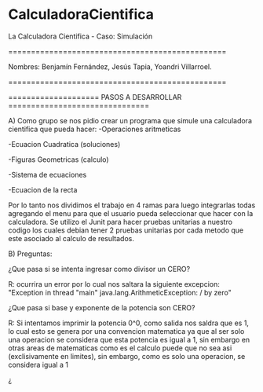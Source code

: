 # CalculadoraCientifica

La Calculadora Cientifica - Caso: Simulación 

================================================

Nombres: Benjamín Fernández, 
         Jesús Tapia,
         Yoandri Villarroel.
         
================================================



==================== PASOS A DESARROLLAR ===============================

A) Como grupo se nos pidio crear un programa que simule una calculadora cientifica que pueda hacer:
-Operaciones aritmeticas

-Ecuacion Cuadratica (soluciones)

-Figuras Geometricas (calculo)

-Sistema de ecuaciones

-Ecuacion de la recta

Por lo tanto nos dividimos el trabajo en 4 ramas para luego integrarlas todas agregando el menu para que el usuario pueda seleccionar que
hacer con la calculadora. Se utilizo el Junit para hacer pruebas unitarias a nuestro codigo los cuales debian tener 2 pruebas unitarias por
cada metodo que este asociado al calculo de resultados.


B) Preguntas:

¿Que pasa si se intenta ingresar como divisor un CERO?

R: ocurrira un error por lo cual nos saltara la siguiente excepcion: "Exception in thread "main" java.lang.ArithmeticException: / by zero"

¿Que pasa si base y exponente de la potencia son CERO?

R: Si intentamos imprimir la potencia 0^0, como salida nos saldra que es 1, lo cual esto se genera por una convencion matematica ya que al ser solo una operacion
se considera que esta potencia es igual a 1, sin embargo en otras areas de matematicas como es el calculo puede que no sea asi (exclisivamente en limites), sin embargo,
como es solo una operacion, se considera igual a 1

¿
